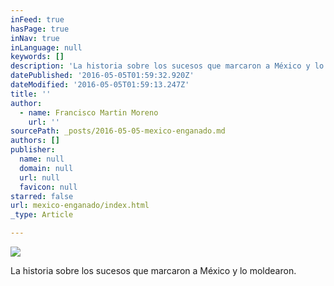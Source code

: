 ```yaml
---
inFeed: true
hasPage: true
inNav: true
inLanguage: null
keywords: []
description: 'La historia sobre los sucesos que marcaron a México y lo moldearon. '
datePublished: '2016-05-05T01:59:32.920Z'
dateModified: '2016-05-05T01:59:13.247Z'
title: ''
author:
  - name: Francisco Martin Moreno
    url: ''
sourcePath: _posts/2016-05-05-mexico-enganado.md
authors: []
publisher:
  name: null
  domain: null
  url: null
  favicon: null
starred: false
url: mexico-enganado/index.html
_type: Article

---
```

![](https://the-grid-user-content.s3-us-west-2.amazonaws.com/4b9dd044-5408-497c-8a0e-236f759ca927.jpg)

La historia sobre los sucesos que marcaron a México y lo moldearon.